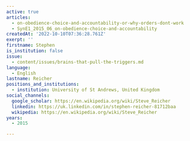 ```yaml
---
active: true
articles:
  - on-obedience-choice-and-accountability-or-why-orders-dont-work
  - SynE1_2015_06_on-obedience-choice-and-accountability
createdAt: '2022-10-10T07:36:28.761Z'
exerpt: ''
firstname: Stephen
is_institution: false
issue:
  - content/issues/brains-that-pull-the-triggers.md
language:
  - English
lastname: Reicher
positions_and_institutions: 
  - institution: University of St Andrews, United Kingdom
social_channels:
  google_scholar: https://en.wikipedia.org/wiki/Steve_Reicher
  linkedin: https://uk.linkedin.com/in/stephen-reicher-81712baa
  wikipedia: https://en.wikipedia.org/wiki/Steve_Reicher
years:
  - 2015

---
```

